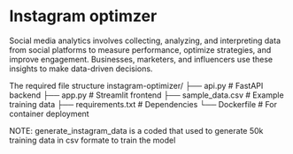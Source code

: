 # Instagram optimzer
Social media analytics involves collecting, analyzing, and interpreting data from social platforms to measure performance, optimize strategies, and improve engagement. Businesses, marketers, and influencers use these insights to make data-driven decisions.

The required file structure 
instagram-optimizer/
├── api.py            # FastAPI backend
├── app.py            # Streamlit frontend
├── sample_data.csv   # Example training data
├── requirements.txt  # Dependencies
└── Dockerfile        # For container deployment

NOTE: generate_instagram_data is a coded that used to generate 50k training data in csv formate to train the model
